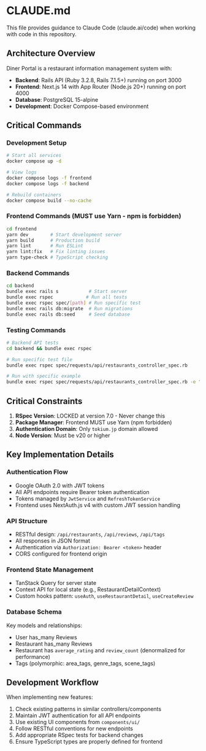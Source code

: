# CLAUDE.md

This file provides guidance to Claude Code (claude.ai/code) when working with code in this repository.

## Architecture Overview

Diner Portal is a restaurant information management system with:
- **Backend**: Rails API (Ruby 3.2.8, Rails 7.1.5+) running on port 3000
- **Frontend**: Next.js 14 with App Router (Node.js 20+) running on port 4000
- **Database**: PostgreSQL 15-alpine
- **Development**: Docker Compose-based environment

## Critical Commands

### Development Setup
```bash
# Start all services
docker compose up -d

# View logs
docker compose logs -f frontend
docker compose logs -f backend

# Rebuild containers
docker compose build --no-cache
```

### Frontend Commands (MUST use Yarn - npm is forbidden)
```bash
cd frontend
yarn dev        # Start development server
yarn build      # Production build
yarn lint       # Run ESLint
yarn lint:fix   # Fix linting issues
yarn type-check # TypeScript checking
```

### Backend Commands
```bash
cd backend
bundle exec rails s           # Start server
bundle exec rspec            # Run all tests
bundle exec rspec spec/[path] # Run specific test
bundle exec rails db:migrate  # Run migrations
bundle exec rails db:seed     # Seed database
```

### Testing Commands
```bash
# Backend API tests
cd backend && bundle exec rspec

# Run specific test file
bundle exec rspec spec/requests/api/restaurants_controller_spec.rb

# Run with specific example
bundle exec rspec spec/requests/api/restaurants_controller_spec.rb -e "returns restaurants"
```

## Critical Constraints

1. **RSpec Version**: LOCKED at version 7.0 - Never change this
2. **Package Manager**: Frontend MUST use Yarn (npm forbidden)
3. **Authentication Domain**: Only `tokium.jp` domain allowed
4. **Node Version**: Must be v20 or higher

## Key Implementation Details

### Authentication Flow
- Google OAuth 2.0 with JWT tokens
- All API endpoints require Bearer token authentication
- Tokens managed by `JwtService` and `RefreshTokenService`
- Frontend uses NextAuth.js v4 with custom JWT session handling

### API Structure
- RESTful design: `/api/restaurants`, `/api/reviews`, `/api/tags`
- All responses in JSON format
- Authentication via `Authorization: Bearer <token>` header
- CORS configured for frontend origin

### Frontend State Management
- TanStack Query for server state
- Context API for local state (e.g., RestaurantDetailContext)
- Custom hooks pattern: `useAuth`, `useRestaurantDetail`, `useCreateReview`

### Database Schema
Key models and relationships:
- User has_many Reviews
- Restaurant has_many Reviews
- Restaurant has `average_rating` and `review_count` (denormalized for performance)
- Tags (polymorphic: area_tags, genre_tags, scene_tags)

## Development Workflow

When implementing new features:
1. Check existing patterns in similar controllers/components
2. Maintain JWT authentication for all API endpoints
3. Use existing UI components from `components/ui/`
4. Follow RESTful conventions for new endpoints
5. Add appropriate RSpec tests for backend changes
6. Ensure TypeScript types are properly defined for frontend